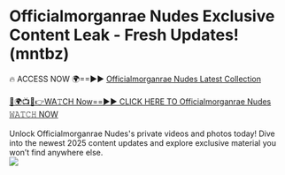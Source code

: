 # Officialmorganrae Nudes Exclusive Content Leak - Fresh Updates! (mntbz)

🔥 ACCESS NOW 🌍==►► <a href="https://tinyurl.com/yc657z5k" rel="nofollow">Officialmorganrae Nudes Latest Collection</a>
<br><br>
[🔴🌍📺📱👉WA𝚃CH Now==►► CLICK HERE TO Officialmorganrae Nudes 𝚆𝙰𝚃𝙲𝙷 NOW](https://tinyurl.com/yc657z5k)
<br><br>
Unlock Officialmorganrae Nudes's private videos and photos today! Dive into the newest 2025 content updates and explore exclusive material you won’t find anywhere else.
<br>
<a href="https://tinyurl.com/yc657z5k" rel="nofollow" data-target="animated-image.originalLink"><img src="https://camo.githubusercontent.com/8a4f000d20f83aca3bf7ec5f350d767afa0574a8a352519fd8cfa583a6f93a33/68747470733a2f2f692e696d6775722e636f6d2f644a486b345a712e676966" data-canonical-src="https://i.imgur.com/dJHk4Zq.gif" style="max-width: 100%; display: inline-block;" data-target="animated-image.originalImage"></a>
<br>
